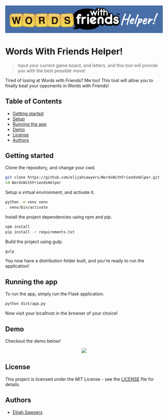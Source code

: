 <p align="center">
  <img src="https://raw.githubusercontent.com/elijahsawyers/WordsWithFriendsHelper/master/Logo.png" />
</p>

# Words With Friends Helper!

> Input your current game board, and letters, and this tool will provide you with the best possible move!

Tired of losing at Words with Friends? Me too! This tool will allow you to finally beat your opponents in Words with Friends!

## Table of Contents

* [Getting&nbsp;started](#Getting-started)
* [Setup](#Setup)
* [Running&nbsp;the&nbsp;app](#Running-the-app)
* [Demo](#Demo)
* [License](#License)
* [Authors](#Authors)

## Getting started

Clone the repository, and change your cwd.

```sh
git clone https://github.com/elijahsawyers/WordsWithFriendsHelper.git
cd WordsWithFriendsHelper
```

Setup a virtual environment, and activate it.

```sh
python -m venv venv
. venv/bin/activate
```

Install the project dependencies using npm and pip.

```sh
npm install
pip install -r requirements.txt
```

Build the project using gulp.

```sh
gulp
```

You now have a distribution folder built, and you're ready to run the application!

## Running the app

To run the app, simply run the Flask application.

```sh
python dist/app.py
```

Now visit your localhost in the browser of your choice!

## Demo

Checkout the demo below!

<p align="center">
  <img src="https://github.com/elijahsawyers/WordsWithFriendsHelper/raw/master/Demo.gif" />
</p>

## License

This project is licensed under the MIT License - see the [LICENSE](LICENSE) file for details.

## Authors

* [Elijah Sawyers](https://github.com/elijahsawyers/)
